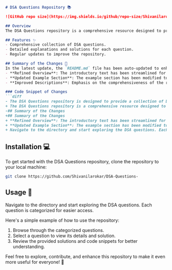 ```markdown
# DSA Questions Repository 📚

![GitHub repo size](https://img.shields.io/github/repo-size/Shivanilarokar/DSA-Questions-) ![GitHub contributors](https://img.shields.io/github/contributors/Shivanilarokar/DSA-Questions-) ![GitHub issues](https://img.shields.io/github/issues/Shivanilarokar/DSA-Questions-)

## Overview
The DSA Questions repository is a comprehensive resource designed to provide a collection of Data Structure and Algorithm (DSA) questions, complete with detailed explanations and solutions. This repository aims to enhance understanding and problem-solving skills in DSA.

## Features ✨
- Comprehensive collection of DSA questions.
- Detailed explanations and solutions for each question.
- Regular updates to improve the repository.

## Summary of the Changes 📝
In the latest update, the `README.md` file has been auto-updated to enhance clarity and readability. Key changes include:
- **Refined Overview**: The introductory text has been streamlined for better readability.
- **Updated Example Section**: The example section has been modified to provide clearer instructions.
- **Improved Descriptions**: Emphasis on the comprehensiveness of the repository.

### Code Snippet of Changes
```diff
- The DSA Questions repository is designed to provide a collection of Data Structures and Algorithms (DSA) questions to help you enhance your coding skills and prepare for technical interviews.
+ The DSA Questions repository is a comprehensive resource designed to provide a collection of Data Structures and Algorithms (DSA) questions to help you enhance your coding skills and prepare for technical interviews.
-## Summary of the Changes
+## Summary of the Changes
+ **Refined Overview**: The introductory text has been streamlined for better readability.
+ **Updated Example Section**: The example section has been modified to provide clearer instructions.
+ Navigate to the directory and start exploring the DSA questions. Each question is categorized for easier access.
```

## Installation 💻
To get started with the DSA Questions repository, clone the repository to your local machine:
```bash
git clone https://github.com/Shivanilarokar/DSA-Questions-
```

## Usage 📖
Navigate to the directory and start exploring the DSA questions. Each question is categorized for easier access.

Here's a simple example of how to use the repository:
1. Browse through the categorized questions.
2. Select a question to view its details and solution.
3. Review the provided solutions and code snippets for better understanding.

Feel free to explore, contribute, and enhance this repository to make it even more useful for everyone! 🚀
```